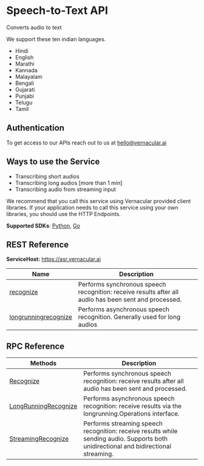 # Speech-to-Text API
Converts audio to text

We support these ten indian languages.
- Hindi
- English
- Marathi
- Kannada
- Malayalam
- Bengali
- Gujarati
- Punjabi
- Telugu
- Tamil

## Authentication
To get access to our APIs reach out to us at hello@vernacular.ai


## Ways to use the Service
- Transcribing short audios
- Transcribing long audios [more than 1 min]
- Transcribing audio from streaming input

We recommend that you call this service using Vernacular provided client libraries. If your application needs to call this service using your own libraries, you should use the HTTP Endpoints.

**Supported SDKs**: [Python](python/README.md), [Go](go/README.md)


## REST Reference

**ServiceHost:** https://asr.vernacular.ai

| Name | Description |
|--|--|
| [recognize](docs/api_reference/Recognize.md) | Performs synchronous speech recognition: receive results after all audio has been sent and processed. |
| [longrunningrecognize](docs/api_reference/LongRunningRecognize.md) | Performs asynchronous speech recognition. Generally used for long audios |


## RPC Reference

| Methods | Description |
|--|--|
|[Recognize](docs/rpc_reference/Recognize.md) | Performs synchronous speech recognition: receive results after all audio has been sent and processed.|
|[LongRunningRecognize](docs/rpc_reference/LongRunningRecognize.md) | Performs asynchronous speech recognition: receive results via the longrunning.Operations interface.|
|[StreamingRecognize](docs/rpc_reference/StreamingRecognize.md)	|Performs streaming speech recognition: receive results while sending audio. Supports both unidirectional and bidirectional streaming.|
